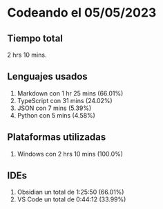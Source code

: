 # Codeando el 05/05/2023

## Tiempo total
2 hrs 10 mins.

## Lenguajes usados
1. Markdown con 1 hr 25 mins (66.01%)
1. TypeScript con 31 mins (24.02%)
1. JSON con 7 mins (5.39%)
1. Python con 5 mins (4.58%)

## Plataformas utilizadas
1. Windows con 2 hrs 10 mins (100.0%)

## IDEs
1. Obsidian un total de 1:25:50 (66.01%)
1. VS Code un total de 0:44:12 (33.99%)
